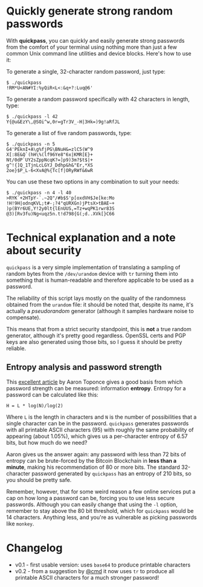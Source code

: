 # Quickly generate strong random passwords #

With **quickpass**, you can quickly and easily generate strong passwords from the comfort of your terminal using nothing more than just a few common Unix command line utilities and device blocks. Here's how to use it:

To generate a single, 32-character random password, just type:

    $ ./quickpass
    !RM*U<AN#YI:%yQiR<L<:&q+?:Luq@6'

To generate a random password specifically with 42 characters in length, type:

    $ ./quickpass -l 42
    Y{@u&EzY\,@SOi^w,0r=gTr3V_-H|3Hk=)9g!aRfJL

To generate a list of five random passwords, type:

    $ ./quickpass -n 5
    G4'PEknI+A\g%fjPG\BNuH&=zlC5(W^9
    X[:8E&Q`(hH\%(lf96Ye8"6x|KMR[E}+
    Nt/0dP`UY2sZppNcqK?=]p9)3m?$t$|+
    g^!{]Q_1TjnLcLGYJ_Ddhp&h&"Er,*XS
    2oe}$P_L-6<XvA@%{Tc[f|ORyRWf&6wR


You can use these two options in any combination to suit your needs:

    $ ./quickpass -n 4 -l 40
    >RYK`+2HTpY-`.~2Q"/#b$S'p[oxdVH$Je[ke:Mo
    !H!9H|odnqKVL;t#-;?4"qURXGn)jPtsX>tBAE~+
    )p(BYr6UE,Y!2y0lt{lEnUUS,=Tz+wqPK1rwr83S
    @3)[Rv3fu)Ng<uqz5n.t!d798{G(;d..XVk[}C66


# Technical explanation and a note about security #

`quickpass` is a very simple implementation of translating a sampling of random bytes from the `/dev/urandom` device with `tr` turning them into something that is human-readable and therefore applicable to be used as a password.

The reliability of this script lays mostly on the quality of the randomness obtained from the `urandom` file: it should be noted that, despite its name, it's actually a *pseudorandom* generator (although it samples hardware noise to compensate). 

This means that from a strict security standpoint, this is **not** a true random generator, although it's pretty good regardless. OpenSSL certs and PGP keys are also generated using those bits, so I guess it should be pretty reliable.

## Entropy analysis and password strength ##

This [excellent article](https://pthree.org/2014/03/16/creating-strong-passwords-without-a-computer-part-0-understanding-entropy/) by Aaron Toponce gives a good basis from which password strength can be measured: information **entropy**. Entropy for a password can be calculated like this:

    H = L * log(N)/log(2)

Where `L` is the length in characters and `N` is the number of possibilities that a single character can be in the password. `quickpass` generates passwords with all printable ASCII characters (95) with roughly the same probability of appearing (about 1.05%), which gives us a per-character entropy of 6.57 bits, but how much do we need?

Aaron gives us the answer again: any password with less than 72 bits of entropy can be brute-forced by the Bitcoin Blockchain in **less than a minute**, making his recommendation of 80 or more bits. The standard 32-character password generated by `quickpass` has an entropy of 210 bits, so you should be pretty safe.

Remember, however, that for some weird reason a few online services put a cap on how long a password can be, forcing you to use less secure passwords. Although you can easily change that using the `-l` option, remember to stay above the 80 bit threshold, which for `quickpass` would be 14 characters.  Anything less, and you're as vulnerable as picking passwords like `monkey`.

# Changelog #

 - v0.1 - first usable version: uses `base64` to produce printable characters
 - v0.2 - from a suggestion by [@cmd](https://diasporabr.com.br/people/b1b87950852001325d4e4860008dbc6c) it now uses `tr` to produce all printable ASCII characters for a much stronger password!


